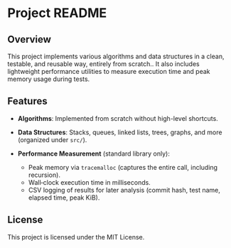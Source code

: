 # Project README

&#x20;

## Overview

This project implements various algorithms and data structures in a clean, testable, and reusable way, entirely from scratch.. It also includes lightweight performance utilities to measure execution time and peak memory usage during tests.

## Features

- **Algorithms**: Implemented from scratch without high-level shortcuts.
- **Data Structures**: Stacks, queues, linked lists, trees, graphs, and more (organized under `src/`).
- **Performance Measurement** (standard library only):

  - Peak memory via `tracemalloc` (captures the entire call, including recursion).
  - Wall‑clock execution time in milliseconds.
  - CSV logging of results for later analysis (commit hash, test name, elapsed time, peak KiB).

## License

This project is licensed under the MIT License.
